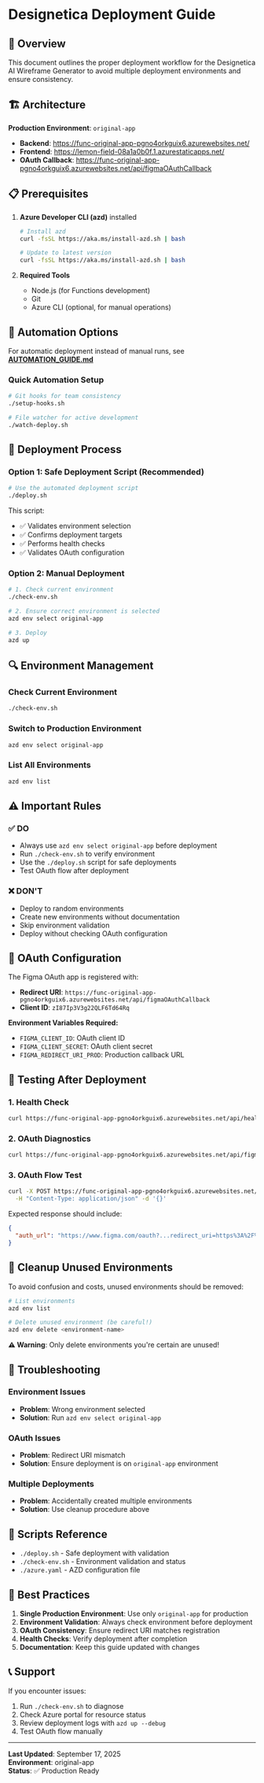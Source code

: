 # Designetica Deployment Guide

## 🎯 Overview

This document outlines the proper deployment workflow for the Designetica AI Wireframe Generator to avoid multiple deployment environments and ensure consistency.

## 🏗️ Architecture

**Production Environment**: `original-app`

- **Backend**: https://func-original-app-pgno4orkguix6.azurewebsites.net/
- **Frontend**: https://lemon-field-08a1a0b0f.1.azurestaticapps.net/
- **OAuth Callback**: https://func-original-app-pgno4orkguix6.azurewebsites.net/api/figmaOAuthCallback

## 📋 Prerequisites

1. **Azure Developer CLI (azd)** installed

   ```bash
   # Install azd
   curl -fsSL https://aka.ms/install-azd.sh | bash

   # Update to latest version
   curl -fsSL https://aka.ms/install-azd.sh | bash
   ```

2. **Required Tools**
   - Node.js (for Functions development)
   - Git
   - Azure CLI (optional, for manual operations)

## 🤖 Automation Options

For automatic deployment instead of manual runs, see **[AUTOMATION_GUIDE.md](./AUTOMATION_GUIDE.md)**

### Quick Automation Setup

```bash
# Git hooks for team consistency
./setup-hooks.sh

# File watcher for active development
./watch-deploy.sh
```

## 🚀 Deployment Process

### Option 1: Safe Deployment Script (Recommended)

```bash
# Use the automated deployment script
./deploy.sh
```

This script:

- ✅ Validates environment selection
- ✅ Confirms deployment targets
- ✅ Performs health checks
- ✅ Validates OAuth configuration

### Option 2: Manual Deployment

```bash
# 1. Check current environment
./check-env.sh

# 2. Ensure correct environment is selected
azd env select original-app

# 3. Deploy
azd up
```

## 🔍 Environment Management

### Check Current Environment

```bash
./check-env.sh
```

### Switch to Production Environment

```bash
azd env select original-app
```

### List All Environments

```bash
azd env list
```

## ⚠️ Important Rules

### ✅ DO

- Always use `azd env select original-app` before deployment
- Run `./check-env.sh` to verify environment
- Use the `./deploy.sh` script for safe deployments
- Test OAuth flow after deployment

### ❌ DON'T

- Deploy to random environments
- Create new environments without documentation
- Skip environment validation
- Deploy without checking OAuth configuration

## 🔐 OAuth Configuration

The Figma OAuth app is registered with:

- **Redirect URI**: `https://func-original-app-pgno4orkguix6.azurewebsites.net/api/figmaOAuthCallback`
- **Client ID**: `zI87Ip3V3g22QLF6Td64Rq`

**Environment Variables Required:**

- `FIGMA_CLIENT_ID`: OAuth client ID
- `FIGMA_CLIENT_SECRET`: OAuth client secret
- `FIGMA_REDIRECT_URI_PROD`: Production callback URL

## 🧪 Testing After Deployment

### 1. Health Check

```bash
curl https://func-original-app-pgno4orkguix6.azurewebsites.net/api/health
```

### 2. OAuth Diagnostics

```bash
curl https://func-original-app-pgno4orkguix6.azurewebsites.net/api/figmaOAuthDiagnostics
```

### 3. OAuth Flow Test

```bash
curl -X POST https://func-original-app-pgno4orkguix6.azurewebsites.net/api/figmaOAuthStart \
  -H "Content-Type: application/json" -d '{}'
```

Expected response should include:

```json
{
  "auth_url": "https://www.figma.com/oauth?...redirect_uri=https%3A%2F%2Ffunc-original-app-pgno4orkguix6.azurewebsites.net%2Fapi%2FfigmaOAuthCallback..."
}
```

## 🧹 Cleanup Unused Environments

To avoid confusion and costs, unused environments should be removed:

```bash
# List environments
azd env list

# Delete unused environment (be careful!)
azd env delete <environment-name>
```

**⚠️ Warning**: Only delete environments you're certain are unused!

## 🔧 Troubleshooting

### Environment Issues

- **Problem**: Wrong environment selected
- **Solution**: Run `azd env select original-app`

### OAuth Issues

- **Problem**: Redirect URI mismatch
- **Solution**: Ensure deployment is on `original-app` environment

### Multiple Deployments

- **Problem**: Accidentally created multiple environments
- **Solution**: Use cleanup procedure above

## 📱 Scripts Reference

- `./deploy.sh` - Safe deployment with validation
- `./check-env.sh` - Environment validation and status
- `./azure.yaml` - AZD configuration file

## 🎯 Best Practices

1. **Single Production Environment**: Use only `original-app` for production
2. **Environment Validation**: Always check environment before deployment
3. **OAuth Consistency**: Ensure redirect URI matches registration
4. **Health Checks**: Verify deployment after completion
5. **Documentation**: Keep this guide updated with changes

## 📞 Support

If you encounter issues:

1. Run `./check-env.sh` to diagnose
2. Check Azure portal for resource status
3. Review deployment logs with `azd up --debug`
4. Test OAuth flow manually

---

**Last Updated**: September 17, 2025  
**Environment**: original-app  
**Status**: ✅ Production Ready

